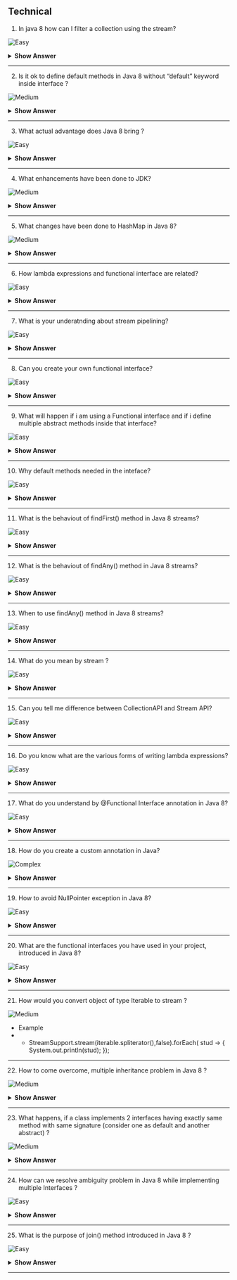 ## Technical
1. In java 8 how can I filter a collection using the stream?

![Easy](https://github.com/revaturelabs/interviewquestions/blob/dev/ComplexityTags/simple%20(2).svg)

<details> <summary> <b> Show Answer </b> </summary>

- It provides a method filter() to filter stream elements on the basis of given predicate. 
- This method take predicate as an argument and returns a stream of consisting of resulted elements.

</details>

---

2. Is it ok to define default methods in Java 8 without “default” keyword inside interface ?

![Medium](https://github.com/revaturelabs/interviewquestions/blob/dev/ComplexityTags/Medium%20(2).svg)

<details> <summary> <b> Show Answer </b> </summary>
<blockquote>

- No, for defining default method inside interface “default” keyword is must and it should prefix method declaration
- Without prefixing default keyword results in compilation error
- Compile-time error: Abstract methods do not specify a body
- Reason: without default keyword, compiler consider it as abstract method and as said abstract methods doesn’t have body
</blockquote>
</details>

---

3. What actual advantage does Java 8 bring ?

![Easy](https://github.com/revaturelabs/interviewquestions/blob/dev/ComplexityTags/simple%20(2).svg)

<details> <summary> <b> Show Answer </b> </summary>
<blockquote>

- code is more concise and readable
- more reusable,testable and maintable
- user can write parallel code
- user can write database like operations
</blockquote>
</details>

---

4. What enhancements have been done to JDK?

![Medium](https://github.com/revaturelabs/interviewquestions/blob/dev/ComplexityTags/Medium%20(2).svg)

<details> <summary> <b> Show Answer </b> </summary>
<blockquote>

- Unitl Java 7, JVM used an area called PermGen to store classes. IT gor removed in Java 8 and replaced by MetaSpace.
- Major advantage of MetaSpace over permgen: Permgen was fixed in term of maximum size and cannot grow dynamically but Metaspace can grow dynamically and do not have any size constraint.

</blockquote>
</details>

---

5. What changes have been done to HashMap in Java 8?

![Medium](https://github.com/revaturelabs/interviewquestions/blob/dev/ComplexityTags/Medium%20(2).svg)

<details> <summary> <b> Show Answer </b> </summary>
<blockquote>

Buckets containing a large number of colliding keys will store their entries in a balanced tree instead of a linked list after certain threshold is reached.

</blockquote>
</details>

---

6. How lambda expressions and functional interface are related?

![Easy](https://github.com/revaturelabs/interviewquestions/blob/dev/ComplexityTags/simple%20(2).svg)

<details> <summary> <b> Show Answer </b> </summary>
<blockquote>

Lambda expressions can only be applied to abstract method of functional interface.

</blockquote>
</details>

---

7. What is your underatnding about stream pipelining?

![Easy](https://github.com/revaturelabs/interviewquestions/blob/dev/ComplexityTags/simple%20(2).svg)

<details> <summary> <b> Show Answer </b> </summary>
<blockquote>

Stream pipelining is the process of chaining different operations together. It accomplishes this function by dividing stream operations into two categories, intermediate operation and terminal operations.

</blockquote>
</details>

---

8. Can you create your own functional interface?

![Easy](https://github.com/revaturelabs/interviewquestions/blob/dev/ComplexityTags/simple%20(2).svg)

<details> <summary> <b> Show Answer </b> </summary>
<blockquote>

Yes, we can. create our own functional interface.

</blockquote>
</details>

---

9. What will happen if i am using a Functional interface and if i define multiple abstract methods inside that interface?

![Easy](https://github.com/revaturelabs/interviewquestions/blob/dev/ComplexityTags/simple%20(2).svg)

<details> <summary> <b> Show Answer </b> </summary>
<blockquote>

It will throw a compiletime error.

</blockquote>
</details>

---

10. Why default methods needed in the inteface?

![Easy](https://github.com/revaturelabs/interviewquestions/blob/dev/ComplexityTags/simple%20(2).svg)

<details> <summary> <b> Show Answer </b> </summary>
<blockquote>

Default methods let us to add new functionality tto the libraries interfaces and ensure binary compatability with older code written for the imterfaces.

</blockquote>
</details>

---

11. What is the behaviout of findFirst() method in Java 8  streams?

![Easy](https://github.com/revaturelabs/interviewquestions/blob/dev/ComplexityTags/simple%20(2).svg)

<details> <summary> <b> Show Answer </b> </summary>
<blockquote>

The findFirst() method returns the first element of a stream or an empty Optional. If the stream has no encounter order, any element is returned, as it's ambiguous which is the first one anyway.

</blockquote>
</details>

---

12. What is the behaviout of findAny() method in Java 8  streams?

![Easy](https://github.com/revaturelabs/interviewquestions/blob/dev/ComplexityTags/simple%20(2).svg)

<details> <summary> <b> Show Answer </b> </summary>
<blockquote>

The findAny() method returns any element of the stream - much like findFirst() with no encounter order.

</blockquote>
</details>

---

13. When to use findAny() method in Java 8 streams?

![Easy](https://github.com/revaturelabs/interviewquestions/blob/dev/ComplexityTags/simple%20(2).svg)

<details> <summary> <b> Show Answer </b> </summary>
<blockquote>

There are instances where you have a stream, but you only want to select a random element; as long as it meets certain conditions and the operation itself takes the shortest time possible.

</blockquote>
</details>

---

14. What do you mean by stream ?

![Easy](https://github.com/revaturelabs/interviewquestions/blob/dev/ComplexityTags/simple%20(2).svg)

<details> <summary> <b> Show Answer </b> </summary>
<blockquote>

- Streams are just sequence of data from a source.
- With Java 8, we can do manipulation on data using stream API.
- Example: Youtube

</blockquote>
</details>

---

15. Can you tell me difference between CollectionAPI and Stream API?

![Easy](https://github.com/revaturelabs/interviewquestions/blob/dev/ComplexityTags/simple%20(2).svg)

<details> <summary> <b> Show Answer </b> </summary>
<blockquote>

- Collection API is used for storing data in different kinds of data structures.
- Stream API is used for computation of data on a large set of objects.
- With Collection API we can store a finite number of elements in a data structure.
- With Stream API, we can handle streams of data that can contain infinite number of elements.
- Collection API constructs objects in an eager manner.
- Stream API creates objects in a lazy manner.
- Multiple consumption: Most of the Collection APIs support iteration and consumption of elements multiple times.
- With Stream API we can consume or iterate elements only once.

</blockquote>
</details>

---

16. Do you know what are the various forms of writing lambda expressions?

![Easy](https://github.com/revaturelabs/interviewquestions/blob/dev/ComplexityTags/simple%20(2).svg)

<details> <summary> <b> Show Answer </b> </summary>
<blockquote>

- () -> expression
- (parameters) -> expression
- (parameters) -> { multiple statements}

</blockquote>
</details>

---

17. What do you understand by @Functional Interface annotation in Java 8?

![Easy](https://github.com/revaturelabs/interviewquestions/blob/dev/ComplexityTags/simple%20(2).svg)

<details> <summary> <b> Show Answer </b> </summary>
<blockquote>

- @Functional interface , if used will force the compiler to check whether the given interface has single-abstract method or not.
- If not, compiler will throw error "Unexpected @FunctionalInterface annotation"

</blockquote>
</details>

---

18. How do you create a custom annotation in Java?

![Complex](https://github.com/revaturelabs/interviewquestions/blob/dev/ComplexityTags/Complex%20(2).svg)

<details> <summary> <b> Show Answer </b> </summary>
<blockquote>

- Example :
@Retention(RetentionPolicy.RUNTIME)
@Target(ElementType.Type)
public @interface ByteProgramming
{
    String username() default "ByteProgramming";

}
@ByteProgramming(username="Byte")

</blockquote>
</details>

---

19. How to avoid NullPointer exception in Java 8?

![Easy](https://github.com/revaturelabs/interviewquestions/blob/dev/ComplexityTags/simple%20(2).svg)

<details> <summary> <b> Show Answer </b> </summary>
<blockquote>

- Java 8 provides concept of Optionals
- Optionals can be used to avoid NullPointer Exception

- Ex: String value=null;
     * Optional<String> value=Optional.empty();
</blockquote>
</details>

---

20. What are the functional interfaces you have used in your project, introduced in Java 8?

![Easy](https://github.com/revaturelabs/interviewquestions/blob/dev/ComplexityTags/simple%20(2).svg)

<details> <summary> <b> Show Answer </b> </summary>
<blockquote>

- Functional interfaces like Function like Function, Consumer, Supplier, Predicate
- All these are part of java.util.function package.

</blockquote>
</details>

---

21. How would you convert object of type Iterable to stream ?

![Medium](https://github.com/revaturelabs/interviewquestions/blob/dev/ComplexityTags/Medium%20(2).svg)

- Example
- * StreamSupport.stream(iterable.spliterator(),false).forEach( stud -> { System.out.println(stud); });

</blockquote>
</details>

---

22.  How to come overcome, multiple inheritance problem in Java 8 ?

![Medium](https://github.com/revaturelabs/interviewquestions/blob/dev/ComplexityTags/Medium%20(2).svg)

<details> <summary> <b> Show Answer </b> </summary>
<blockquote>

Override the default method in the implementation class
Altogether provide new implementation or
Invoke either one of the default method using super keyword
For example, <interfaceName>.super.<defaultMethodName>

</blockquote>
</details>

---

23. What happens, if a class implements 2 interfaces having exactly same method with same signature (consider one as default and another abstract) ?

![Medium](https://github.com/revaturelabs/interviewquestions/blob/dev/ComplexityTags/Medium%20(2).svg)

<details> <summary> <b> Show Answer </b> </summary>
<blockquote>

- Compilation fails with error saying conflicting method.
- Compile-time error: The default method displayDefaultMethod() inherited from DemoInterfaceA conflicts with another method inherited from DemoInterfaceB
- To overcome this error, override this conflicting method and provide new implementation or invoke default method’s implementation using super keyword

</blockquote>
</details>

---

24. How can we resolve ambiguity problem in Java 8 while implementing multiple Interfaces ?

![Easy](https://github.com/revaturelabs/interviewquestions/blob/dev/ComplexityTags/simple%20(2).svg)

<details> <summary> <b> Show Answer </b> </summary>
<blockquote>

To resolve ambiguity problem in Java 8, override the conflicting method.
Now, if we want to invoke default method from any of the interfaces then call using super keyword
For example, <interfaceName>.super.<defaultMethodName>

</blockquote>
</details>

---

25. What is the purpose of join() method introduced in Java 8 ?

![Easy](https://github.com/revaturelabs/interviewquestions/blob/dev/ComplexityTags/simple%20(2).svg)

<details> <summary> <b> Show Answer </b> </summary>
<blockquote>

Java 8 added overloaded static join methods that join multiple strings into a single string.

</blockquote>
</details>

---
